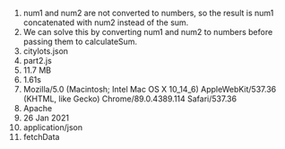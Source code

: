 1. num1 and num2 are not converted to numbers, so the result is num1 concatenated with num2 instead of the sum.
2. We can solve this by converting num1 and num2 to numbers before passing them to calculateSum. 
3. citylots.json
4. part2.js
5. 11.7 MB
6. 1.61s
7. Mozilla/5.0 (Macintosh; Intel Mac OS X 10_14_6) AppleWebKit/537.36 (KHTML, like Gecko) Chrome/89.0.4389.114 Safari/537.36
8. Apache
9. 26 Jan 2021
10. application/json
11. fetchData
